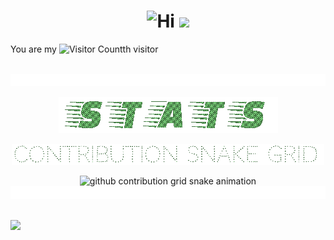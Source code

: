 <!--996-->
<h1 align="center">
  <img src="https://emojis.slackmojis.com/emojis/images/1588866973/8934/hellokittydance.gif?1588866973" alt="Hi" width="42" />
  <a href="https://blog.sunguoqi.com/">
    <img src="https://readme-typing-svg.herokuapp.com/?lines=今天又是996的一天！！！&center=true&size=27" />
  </a>
</h1>

<!--visitor-->
You are my ![Visitor Count](https://profile-counter.glitch.me/xspring14/count.svg)th visitor

<!-- for beauty 留个空行好看点 -->
<div>&nbsp;</div>
<!--LINE-->
<img src="https://github.com/xspring14/xspring14/blob/main/resources/paomaxian.gif?raw=true" height="20" width="100%">
<p align="center">
<!--STATTITLE / WEBSITE: https://textanim.com/-->
<p align="center"> <img src="https://github.com/xspring14/xspring14/blob/main/resources/start.gif?raw=true">
 <!--SNAKETITLE / WEBSITE: https://textanim.com/ -->
<p align="center"> <img src="https://github.com/xspring14/xspring14/blob/main/resources/gongxianzhi.gif?raw=true" width="500">

<p align="center">
<picture>
  <source media="(prefers-color-scheme: dark)" srcset="https://raw.github.com/xspring14/xspring14/output/github-contribution-grid-snake-dark.svg">
  <source media="(prefers-color-scheme: light)" srcset="https://raw.github.com/xspring14/xspring14/output/github-contribution-grid-snake.svg">
  <img alt="github contribution grid snake animation" src="https://raw.github.com/xspring14/xspring14/output/github-contribution-grid-snake.svg">
</picture>

<img src="https://github.com/xspring14/xspring14/blob/main/resources/paomaxian.gif?raw=true" height="20" width="100%">

<!-- for beauty 留个空行好看点 -->
<div>&nbsp;</div>

<!-- dynamic typing effect 动态打字效果 -->
<div>
  <a href="https://blog.sunguoqi.com/">
    <img src="https://readme-typing-svg.demolab.com?font=Fira+Code&pause=1000&width=435&lines=console.log(%22coding&nbsp;统计%22)&center=true&size=27" />
  </a>
</div>

